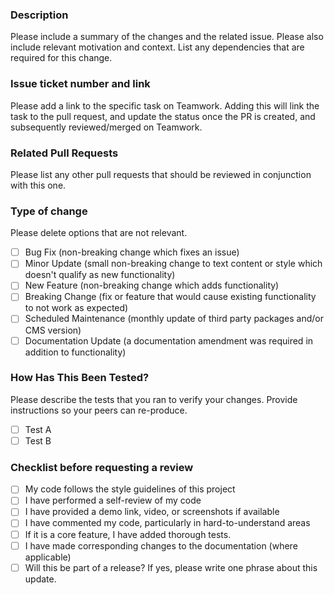 ### Description

Please include a summary of the changes and the related issue. Please also include relevant motivation and context. List any dependencies that are required for this change.

### Issue ticket number and link

Please add a link to the specific task on Teamwork. Adding this will link the task to the pull request, and update the status once the PR is created, and subsequently reviewed/merged on Teamwork.

### Related Pull Requests

Please list any other pull requests that should be reviewed in conjunction with this one.

### Type of change

Please delete options that are not relevant.

- [ ] Bug Fix (non-breaking change which fixes an issue)
- [ ] Minor Update (small non-breaking change to text content or style which doesn't qualify as new functionality)
- [ ] New Feature (non-breaking change which adds functionality)
- [ ] Breaking Change (fix or feature that would cause existing functionality to not work as expected)
- [ ] Scheduled Maintenance (monthly update of third party packages and/or CMS version)
- [ ] Documentation Update (a documentation amendment was required in addition to functionality)

### How Has This Been Tested?

Please describe the tests that you ran to verify your changes. Provide instructions so your peers can re-produce.

- [ ] Test A
- [ ] Test B

### Checklist before requesting a review
- [ ] My code follows the style guidelines of this project
- [ ] I have performed a self-review of my code
- [ ] I have provided a demo link, video, or screenshots if available
- [ ] I have commented my code, particularly in hard-to-understand areas
- [ ] If it is a core feature, I have added thorough tests.
- [ ] I have made corresponding changes to the documentation (where applicable)
- [ ] Will this be part of a release? If yes, please write one phrase about this update.
